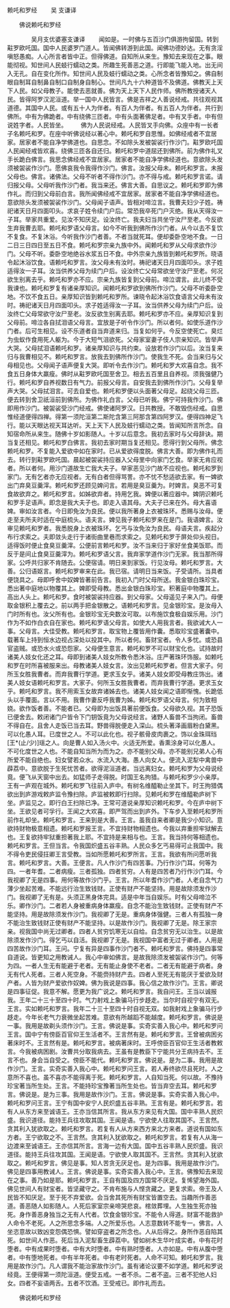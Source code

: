  赖吒和罗经
　　吴 支谦译




　　佛说赖吒和罗经

　　　　吴月支优婆塞支谦译
　　闻如是。一时佛与五百沙门俱游拘留国。转到黈罗欧吒国。国中人民婆罗门道人。皆闻佛转游到此国。闻佛功德妙达。无有贪淫嗔怒愚痴。人心所言者皆中正。但得佛道。自知所从来生。豫知去来现在之事。眼能彻视。知世间人民蚑行蠕动之类。所趣生死善恶之道。行即能飞能入地。出无间入无孔。自在变化所作。知世间人民及蚑行蠕动之类。心所念者皆豫知之。佛自制眼自制耳自制鼻自制口自制身自制心。世间凡九十六种道皆不及佛道。佛教天上天下人民。如父母教子。能使去恶就善。佛为天上天下人民作师。佛所教授诸天人民。皆得阿罗汉泥洹道。举一国中人民皆言。佛是吉祥之人善说经戒。共往观视其道德。其国中人民。或有五十人为伴者。有百人为伴者。有五百人为伴者。共行到佛所。中有为佛跪者。中有绕佛三匝者。中有头面著佛足者。中有叉手者。中有但说姓字者。人民皆坐。
　　佛为人民说经戒。人民皆叉手向佛。众座中有一长者子名赖吒和罗。在座中听佛说经以著心中。赖吒和罗自思惟。如佛经戒者不宜居家。居家者不能自净学佛道也。自思念。不如除头发被袈裟行作沙门。黈罗欧吒国人民闻经戒皆欢喜。绕佛三匝各自还归。赖吒和罗中道屈还到佛所。前为佛作礼叉手长跪白佛言。我思念佛经戒不宜居家。居家者不能自净学佛经道也。意欲除头发须被袈裟作沙门。愿佛哀我令我得作沙门。佛言。汝报父母未。赖吒和罗言。未报父母也。佛言。诸佛法。父母不听者不得作沙门。亦不得与戒。赖吒和罗言诺。请归报父母。父母听我作沙门者。我当来还。佛言大善。自思议之。赖吒和罗即为佛作礼。而归到父母前白言。我所闻佛经戒不宜居家。居家者不能自净学佛经道也。意欲除头发须被袈裟作沙门。父母闻子语声。皆相对啼泣言。我曹夫妇少子姓。祷祀诸天日月四面叩头。求哀子姓令续门户后。常恐我卒死门户灭绝。我从天得汝一子耳。举家共重爱。见汝不知厌足。设汝终亡。我夫妇当共坐守汝尸至老。今反欲生弃我曹去耶。赖吒和罗语父母言。如今不听我到佛所作沙门者。从今以去不复饮不复食。不复沐浴。今听我作沙门者善。不者当就死耳。便却委卧空地不食。一日二日三日四日至五日不食。赖吒和罗宗亲九族中外。闻赖吒和罗从父母求欲作沙门。父母不听。委卧空地绝谷水浆五日不食。中外宗亲九族皆到赖吒和罗所。晓语令起沐浴饮食。语赖吒和罗言。汝父母未有汝时。祷祀诸天日月四面叩头。求子姓适得汝一子耳。汝当供养父母为续门户后。设汝终亡父母常欲坐守汝尸至老。何况欲生别离去乎。赖吒和罗亦不应。宗亲九族皆复到父母前。啼泣谓言。此儿终不受我谏也。赖吒和罗复有诸亲厚知识。闻赖吒和罗欲到佛所作沙门。父母不听委卧空地。不饮不食五日。亲厚知识皆到赖吒和罗所。谏晓令起沐浴饮食语言父母未有汝时。祷祀诸天日月四面叩头。求子姓适得汝一子耳。汝当供养父母为续门户后。设汝终亡父母常欲守汝尸至老。汝反欲生别离去耶。赖吒和罗亦不应。亲厚知识复到父母前。啼泣各自拭泪语父母言。宜放是子听令作沙门。所以者何。如使乐道作沙门者。后可生相见。设不乐道者自当弃道来归。当复如何乎。今反空使死亡。臭烂为虫蚁作食用死人躯为。今于大短气沮欲死。父母家室妻子伎人宗亲知识。皆举声大哭。父母拭泪语赖吒和罗。诸亲厚知识与共约束。设放若作沙门以后。汝当复来归与我曹相见不。赖吒和罗言。放我去到佛所作沙门。使我生不死。会当来归与父母相见也。父母闻子语声便复大哭。即听令去作沙门。赖吒和罗大欢喜自念。我不食五日身体大羸瘦。佛时从黈罗欧吒国至舍卫。相去五百里且自养视。须我强健乃行。赖吒和罗自养视数日有气力。前报父母言。自安我去到佛所作沙门。父母复举声大哭。父母拭泪言。可去自爱也。赖吒和罗便以头面著父母足。起绕父母三匝。便去转到舍卫祇洹前到佛所。为佛作礼白言。父母已听我。佛宁可持我作沙门。佛即用作沙门。被袈裟受沙门经戒。佛使诸阿罗汉。日共教授。不敢毁伤经戒。自思惟经道便得四禅。得第一须陀洹第二斯陀含第三阿那含第四阿罗汉。便得四神足飞行。能以天眼达视天耳达听。天上天下人民及蚑行蠕动之类。皆闻知所言所念。自知宿命所从来生。随佛十岁如影随人。十岁以后意念。我初去家时与父母辞诀。期当复还相见。赖吒和罗白佛言。我初去家时期当复还相见。愿得行到父母所。佛念赖吒和罗。不复能入爱欲中如在家时。已从爱欲得度脱。佛言大善。即为佛作礼而去。转行到黈罗欧吒国。晨起被袈裟持应器入父母里中向家门乞食。举家无肯应视者。所以者何。用沙门道故生亡我大夫子。举家恶见沙门故不应视也。赖吒和罗到家门。无有乞者亦无应视者。无有白者但得骂詈。亦不忧不愁适欲去家。有一婢欲出门弃臭豆羹滓。赖吒和罗还顾见婢问言。若用是臭豆羹为。时婢言。臭恶不可复食故欲弃之。赖吒和罗言。如姊欲弃者。持用乞我。婢便以著应器中。婢阴识赖吒和罗手足语声。即念是我大夫子也。即走入语其母。大夫子已来在外。母大喜语婢。审如汝言者。今日即免汝为良民。便以我所著身上衣被珠环。悉赐与汝母。便走至夫所夫时适在中庭梳头。语夫言。婢见我子赖吒和罗来在是门。我语婢言。汝审见赖吒和罗者。我悉脱身上衣被珠环。乞丐与汝免汝为良民。母语夫言。疾起分布行求索之。夫即敛头走行于诸街曲里巷而求索之。见赖吒和罗于屏处仰头视日。适得饭时便止食臭豆羹滓。公便前言赖吒和罗。汝不当来归于家好坐食美饭耶。而反于是间止食臭豆羹滓为。赖吒和罗语父言。我弃家学道作沙门无家。我当那所得家。公呼共归家不肯随去。公便宿请。明日来到家饭。行见汝母。赖吒和罗言。大善。公归语妪言。赖吒和罗审来在此。我已宿。请明日当来饭。子受请所。当具者便饶具之。母即呼舍中奴婢皆著前告言。我初入门时父母所送。我金银白珠珍宝。悉出著中庭地以物覆其上。婢即受母教。悉出金银白珠珍宝。积著庭中物覆其上。高出人头上。赖吒和罗。食时被袈裟持应器。到父母家。父母遥见子来入门。母便取金银积上覆去之。前以两手把金银散之。语赖吒和罗言。见金银珍宝。是汝母入门时所有也。汝父所有也。金银珍宝无央数汝可取。以布施饮食极自娱乐用。沙门作为不如作白衣自在家也。赖吒和罗语父母言。如使大人用我言者。我欲诫大人一事。父母言。大佳受教。赖吒和罗言。取宝物上覆皆用作囊。悉取珍宝盛著囊中。载著车上持到恒水边视占深处以投其中。所以者何。畜财宝者。令人多忧。或恐县官盗贼。或恐水火或恐怨家。父母便生意言。赖吒和罗不可以财宝化也。试持故时诸美人妓女化还之耳。母即到诸美人妓女所教令悉沐浴。庄严著珠环饰服。如赖吒和罗在时所喜被服来出。母教诸美人妓女言。汝出见赖吒和罗者。但言大家子。何所玉女胜我曹者。而弃我曹行学道。更求玉女乎。诸美人妓女即受母教庄饰出。诸美人妓女语赖吒和罗言。大家子。何所玉女胜我曹者。而弃我曹行学道。更求玉女乎。赖吒和罗言。我不用索玉女故弃诸姊去也。诸美人妓女闻之语即惭愧。长跪低头以手覆面。言以不用。我曹作妻反呼我曹为姊。赖吒和罗语父母言。何为致相娆。欲作饭者善。不能者已。父母即为出饭具著前便饭食。父母欲久视。其子恐饭已便舍去。敕闭诸门户皆令下门钥饭竟为父母说经言。诸野人畜兽不当拘闭。畜兽不得自在。且舍人走饭已当去耳。野兽得脱便走入深山。梳头著泽画眉粉白黛黑。可以化愚人耳。已度世之人。不可以此化也。视子骸骨皮肉裹之。饰以金珠珥珰[王*(止/少)]瑶之人。向是曹人如入汤火中。火适无所爱。香熏涂身可以化愚人。不可化度世之人也。不能自知当所为而为之。亦不能别父母。亦不能别兄弟人心有所爱不能自绝也。妇女譬若众水。水流入大海。愚人向女人。便流入泥犁中禽兽中薜荔中。意欲脱于生死忧苦者。欲得泥洹道者。当远离妇女。赖吒和罗为父母说经竟。便飞从天窗中出去。如猛师子走得脱。时国王名拘猎。与赖吒和罗少小亲厚。王有一庐观在城外。赖吒和罗飞往前入庐中。有树名维醯勒止坐其下。时王拘猎偶欲出到庐游戏敕庐监令豫扫除。庐监被敕即行扫除。见赖吒和罗在维醯勒庐树下坐。庐监见之。即行白王扫除已净。王常可道说亲厚知识赖吒和罗。今在庐中树下坐。王欲见者可孚行。王闻之大欢喜。即严驾而出到庐外。下车步入至赖吒和罗所前作礼却坐。赖吒和罗言。王来到是大善。王言。虽我自来者卿是我少小知识。意欲持财物极意相遗。赖吒和罗报王言。不宜持财物相遗也。今我以弃重担牢狱解去也。王复欲持牢狱重担著我上耶。不宜持是来相与也。王言。我当持何等相遗也。赖吒和罗言。王但当言。令我国炽盛五谷丰熟。人民众多乞丐易得可止我国中。我不得令吏民侵抂卿王言受教。当如所愿赖吒和罗所言。王言。我欲有所问愿听我言。赖吒和罗言。大善。王便言。凡人作沙门有四苦事。乃行作沙门耳。何等为四。一者年耆。二者病瘦。三者孤独。四者贫穷。人有是四苦者乃行作沙门耳。今我视卿了无是四事。用何等故作沙门乎。王言。所以年耆作沙门者。人老自念气力薄少坐起苦难。不能远行治生致钱财。正使有财产不能坚持。用是故除须发作沙门。我视卿了无有是。头须正黑身体完具。适是中年当自娱乐。时有父母啼泣不乐。卿作沙门。二者若人身被重病身体羸瘦。自念不能治生致钱财。正使有财产不能坚持。用是故除须发作沙门。我视卿了无是。重病身体强健。三者人有孤独一身不能治生致钱财正使有财产不能坚持。以是故作沙门。我视卿了无是。除王家宗亲。视我国中尚无过卿者。四者人贫穷饥寒无以自给。自念贫穷无以治生。以是故除须发作沙门。得乞丐以自活。我视卿了无是。我视国中富者无过于卿者。人用是四苦故作沙门耳。王问。宁复有异是四事作沙门者不。赖吒和罗言。佛持是四事常自道说。皆更知之用教诫人。我心中审如佛言。是故我除须发被袈裟作沙门。何等为四。一者人生无有能避于老者。无有能止身使不老者。二者无有能避于病者。身无有代人死者。三者人死空身。不能赍持财产去。四者人至死无有能厌于爱欲及财产者。人皆为财产爱欲作奴婢。佛为我说是四事。我心信之故作沙门。王言。卿说是四事征促。我意不解。愿更为我广说之。赖吒和罗言。我自问王。王当以诚报我。王年二十三十至四十时。气力射戏上象骗马行步趍走。当尔时自视宁有双无。王言。实如赖吒和罗言。我年二十三十至四十时自视无双。如我射戏上象骗马行步趍走。今年长老气力衰微坐起苦难。意欲有所越蹈不能越度。赖吒和罗言。佛说是一事。我用是故剃头须作沙门。王言。佛说是事。实奇实善入我心中。赖吒和罗问王言。国中宁有傍臣百官仰王生活者不。王言然有是。赖吒和罗言。王曾被病困劣著床时不。王言然有是。赖吒和罗言。被病著床时。王呼傍臣百官仰王生活者教敕言。今我被病困剧。汝曹共分取我病去。王虽有是教臣下宁能共分王病持去不。王言不也。身会当自受之。傍臣不能代。赖吒和罗言。佛说是。是为二事。我用是故作沙门。王言。实奇实善入我心中。赖吒和罗问王言。若人寿终欲尽且死时。人之意所不喜也。虽不喜亦不能得离于死。赖吒和罗言。人自知当死。何以故。不豫持珍宝著当所生处。王言。不能持珍宝豫著当所生处也。皆当弃空去耳。赖吒和罗言。佛说是。是为三事。我用是故作沙门。王言。佛说是事。实奇实善入我心中。赖吒和罗问王言。王宁有国中安宁人民炽盛五谷丰熟。王言有是。赖吒和罗言。若有人从东方来至诚语王。王亦当信其所言。我从东方来见有大国。国中丰熟人民炽盛。我识道径。能持王兵往攻取其国。王闻是语。宁欲使人往取其国不。王言然。贪其利入犹欲取之。赖吒和罗言。若复有人从方来西方来北方来者。道说有国如东方者。王宁欲取之不。王言然。贪其利入犹欲取之。赖吒和罗言。若复有人从海一边渡来至诚语王。王亦信其所言。言海一边有大国。国中五谷丰熟人民炽盛。我识道径。能持王兵往攻其国。王闻是语。宁欲使人取其国不。王言然。贪其利入犹欲取之。赖吒和罗言。佛见是事。知人苦贪无厌足也。是为四事。我用是故作沙门。佛见是四事用教诫人。王言。佛说是事。实奇实善入我心中。王言。佛豫知去来现在之事。善乃如是耶。赖吒和罗言。王自有国及四方国常不厌足。复悕望海外国。佛见世间人有财宝者。皆坚藏守之。不肯布施与人悭贪藏之。更复求索。帝王及人民皆不知厌足。至于死不弃爱欲。会当舍其死所有财宝皆置空去。当趣所作善恶道。善恶随人如影随人。人死后家室宗亲啼哭悲哀。棺敛葬埋。人生独生死亦独死。身作善恶身独当之无有人代者。饮食金银珍宝。不能令人得道。财富不能救护人命令不老死。人之所思念多端。人之所爱乐也。人志意数转不能专一。佛言。人坐恣意故以致凶变怨偶恐惧。譬如穿盗者之所念也。人从后得之。身所作恶自陷其死。如世间人作恶。死后当入泥犁畜生薜荔中。譬如树木生华叶成实者。中有花时堕者。中有成果时堕者。中有大时堕者。中有熟时堕者。人亦如是。中有从腹中堕者。中有堕地死者。中有半年死者。中有老时死者。人命不可知。赖吒和罗言。我用是故作沙门。凡人谓我不能治家故作沙门。虽有诸论议要不如学道。赖吒和罗说经竟。王便得第一须陀洹道。便受五戒。一者不杀。二者不盗。三者不犯他人妇女。四者不妄语两舌。五者不饮酒。王受戒已。即作礼而去。

　　佛说赖吒和罗经



